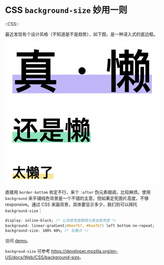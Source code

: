 # CSS `background-size` 妙用一则

::CSS::

最近发现有个设计风格（不知道是不是趋势），如下图，是一种浸入式的底边框。

![浸入式边框](/assets/til/2020-12-07.png)

直接用 `border-bottom` 肯定不行，来个 `:after` 伪元素细调，比较麻烦。使用 `background` 来平铺纯色背景是一个不错的主意，但如果定死图片高度，不够 responsive。通过 CSS 来画背景，具体要显示多少，我们则可以拜托 `background-size`：

```css
display: inline-block; /* 让背景宽度跟随元素自身宽度 */
background: linear-gradient(#6ee7b7, #6ee7b7) left bottom no-repeat;
background-size: 100% 40%; /* 划重点 */
```

访问 [demo][0]。

`backgroud-size` 可参考 <https://developer.mozilla.org/en-US/docs/Web/CSS/background-size>。

[0]: /assets/til/2020-12-07.html
